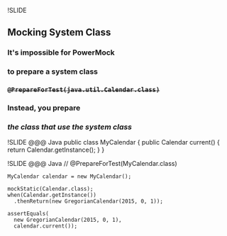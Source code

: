 !SLIDE
## Mocking System Class
### It's impossible for PowerMock
### to prepare a system class
### <del>`@PrepareForTest(java.util.Calendar.class)`</del>
### Instead, you prepare
### *the class that use the system class*

!SLIDE
	@@@ Java
	public class MyCalendar {
	  public Calendar current() {
	    return Calendar.getInstance();
	  }
	}

!SLIDE
	@@@ Java
	// @PrepareForTest(MyCalendar.class)

	MyCalendar calendar = new MyCalendar();

	mockStatic(Calendar.class);
	when(Calendar.getInstance())
	  .thenReturn(new GregorianCalendar(2015, 0, 1));

	assertEquals(
	  new GregorianCalendar(2015, 0, 1),
	  calendar.current());
